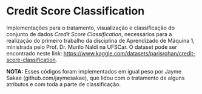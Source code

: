 # Credit Score Classification

Implementações para o tratamento, visualização e classificação do conjunto de dados *Credit Score Classification*, necessários para a realização do primeiro trabalho da disciplina de Aprendizado de Máquina 1, ministrada pelo Prof. Dr. Murilo Naldi na UFSCar. O dataset pode ser encontrado neste link: https://www.kaggle.com/datasets/parisrohan/credit-score-classification.

**NOTA:** Esses códigos foram implementados em igual peso por Jayme Sakae (github.com/jaymesakae), que lidou com o tratamento de alguns atributos e com toda a parte de classificação.
